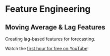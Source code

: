 # Feature Engineering

## Moving Average & Lag Features

Creating lag-based features for forecasting.

Watch the [first hour for free on YouTube](https://youtu.be/ov7xhNdrsDM)!
